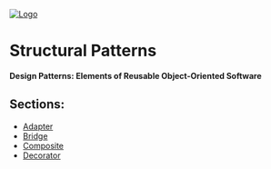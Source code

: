 [![Logo](https://raw.githubusercontent.com/ogycode/DesignPatterns/master/merch/logoStructuralPatterns.jpg)](https://github.com/ogycode/DesignPatterns/tree/master/src/StructuralPatterns)

# Structural Patterns
**Design Patterns: Elements of Reusable Object-Oriented Software**

## Sections:
 - [Adapter](https://github.com/ogycode/DesignPatterns/blob/master/src/StructuralPatterns/Adapter)
 - [Bridge](https://github.com/ogycode/DesignPatterns/blob/master/src/StructuralPatterns/Bridge)
 - [Composite](https://github.com/ogycode/DesignPatterns/blob/master/src/StructuralPatterns/Compisite)
 - [Decorator](https://github.com/ogycode/DesignPatterns/blob/master/src/StructuralPatterns/Decorator)